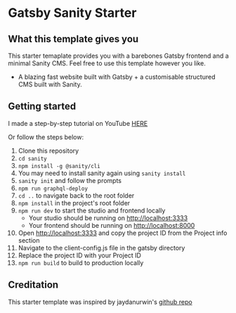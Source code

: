 # Gatsby Sanity Starter

## What this template gives you

This starter temaplate provides you with a barebones Gatsby frontend and a minimal Sanity CMS. Feel free to use this template however you like.

- A blazing fast website built with Gatsby + a customisable structured CMS built with Sanity.

## Getting started

I made a step-by-step tutorial on YouTube [HERE](https://www.youtube.com/watch?v=Jz3cxK1rztw)

Or follow the steps below:

1. Clone this repository
2. `cd sanity`
3. `npm install -g @sanity/cli`
4. You may need to install sanity again using `sanity install`
5. `sanity init` and follow the prompts
6. `npm run graphql-deploy`
7. `cd ..` to navigate back to the root folder
8. `npm install` in the project's root folder
9. `npm run dev` to start the studio and frontend locally
   - Your studio should be running on [http://localhost:3333](http://localhost:3333)
   - Your frontend should be running on [http://localhost:8000](http://localhost:8000)
10. Open [http://localhost:3333](http://localhost:3333) and copy the project ID from the Project info section
11. Navigate to the client-config.js file in the gatsby directory
12. Replace the project ID with your Project ID
13. `npm run build` to build to production locally

## Creditation

This starter template was inspired by jaydanurwin's [github repo](https://github.com/jaydanurwin/gatsby-sanity-minimal-starter)
